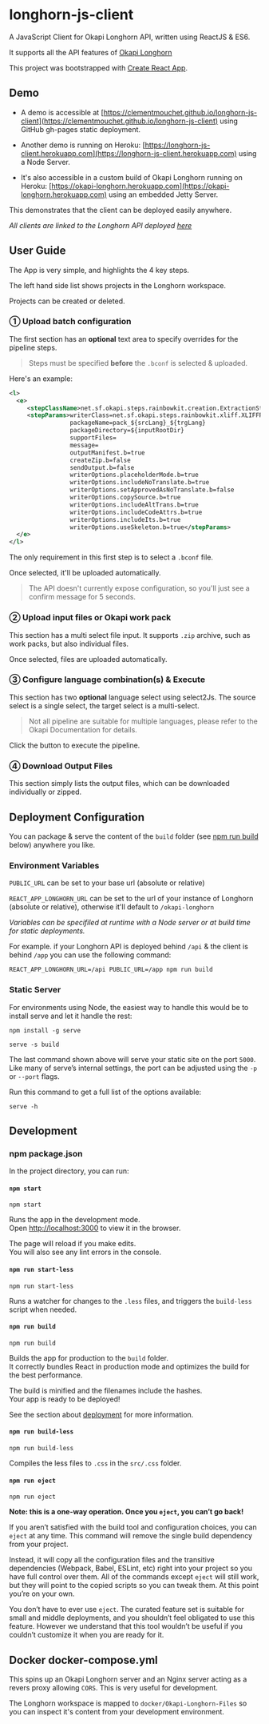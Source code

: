 # longhorn-js-client

A JavaScript Client for Okapi Longhorn API, written using ReactJS & ES6.

It supports all the API features of [Okapi Longhorn](http://okapiframework.org/wiki/index.php?title=Longhorn)

This project was bootstrapped with [Create React App](https://github.com/facebookincubator/create-react-app).

## Demo

* A demo is accessible at [https://clementmouchet.github.io/longhorn-js-client](https://clementmouchet.github.io/longhorn-js-client) using GitHub gh-pages static deployment.

* Another demo is running on Heroku: [https://longhorn-js-client.herokuapp.com](https://longhorn-js-client.herokuapp.com) using a Node Server.

* It's also accessible in a custom build of Okapi Longhorn running on Heroku: [https://okapi-longhorn.herokuapp.com](https://okapi-longhorn.herokuapp.com) using an embedded Jetty Server.

This demonstrates that the client can be deployed easily anywhere.

_All clients are linked to the Longhorn API deployed [here](https://okapi-longhorn.herokuapp.com)_

## User Guide

The App is very simple, and highlights the 4 key steps.

The left hand side list shows projects in the Longhorn workspace.

Projects can be created or deleted.

### ① Upload batch configuration

The first section has an **optional** text area to specify overrides for the pipeline steps.

> Steps must be specified **before** the `.bconf` is selected & uploaded.

Here's an example:

```xml
<l>
  <e>
     <stepClassName>net.sf.okapi.steps.rainbowkit.creation.ExtractionStep</stepClassName>
     <stepParams>writerClass=net.sf.okapi.steps.rainbowkit.xliff.XLIFFPackageWriter
                 packageName=pack_${srcLang}_${trgLang}
                 packageDirectory=${inputRootDir}
                 supportFiles=
                 message=
                 outputManifest.b=true
                 createZip.b=false
                 sendOutput.b=false
                 writerOptions.placeholderMode.b=true
                 writerOptions.includeNoTranslate.b=true
                 writerOptions.setApprovedAsNoTranslate.b=false
                 writerOptions.copySource.b=true
                 writerOptions.includeAltTrans.b=true
                 writerOptions.includeCodeAttrs.b=true
                 writerOptions.includeIts.b=true
                 writerOptions.useSkeleton.b=true</stepParams>
  </e>
</l>
```

The only requirement in this first step is to select a `.bconf` file.

Once selected, it'll be uploaded automatically. 

> The API doesn't currently expose configuration, so you'll just see a confirm message for 5 seconds.

### ② Upload input files or Okapi work pack

This section has a multi select file input. It supports `.zip` archive, such as work packs, but also individual files.

Once selected, files are uploaded automatically. 

### ③ Configure language combination(s) & Execute

This section has two **optional** language select using select2Js. 
The source select is a single select, the target select is a multi-select. 

> Not all pipeline are suitable for 
multiple languages, please refer to the Okapi Documentation for details.

Click the button to execute the pipeline.

### ④ Download Output Files

This section simply lists the output files, which can be downloaded individually or zipped.

## Deployment Configuration

You can package & serve the content of the `build` folder (see [npm run build](#npm-run-build) below) anywhere you like.

### Environment Variables

`PUBLIC_URL` can be set to your base url (absolute or relative)

`REACT_APP_LONGHORN_URL` can be set to the url of your instance of Longhorn (absolute or relative), 
otherwise it'll default to `/okapi-longhorn`

_Variables can be specifiled at runtime with a Node server or at build time for static deployments._

For example. if your Longhorn API is deployed behind `/api` & the client is behind `/app` you can 
use the following command:

    REACT_APP_LONGHORN_URL=/api PUBLIC_URL=/app npm run build

### Static Server

For environments using Node, the easiest way to handle this would be to install serve and let it handle the rest:

    npm install -g serve

    serve -s build

The last command shown above will serve your static site on the port `5000`. Like many of serve’s internal settings, the port can be adjusted using the `-p` or `--port` flags.

Run this command to get a full list of the options available:

    serve -h

## Development

### npm package.json

In the project directory, you can run:

#### `npm start`

    npm start

Runs the app in the development mode.<br>
Open [http://localhost:3000](http://localhost:3000) to view it in the browser.

The page will reload if you make edits.<br>
You will also see any lint errors in the console.

#### `npm run start-less`

    npm run start-less

Runs a watcher for changes to the `.less` files, and triggers the `build-less` script when needed.

#### `npm run build`

    npm run build

Builds the app for production to the `build` folder.<br>
It correctly bundles React in production mode and optimizes the build for the best performance.

The build is minified and the filenames include the hashes.<br>
Your app is ready to be deployed!

See the section about [deployment](#deployment) for more information.

#### `npm run build-less`

    npm run build-less

Compiles the less files to `.css` in the `src/.css` folder.

#### `npm run eject`

    npm run eject

**Note: this is a one-way operation. Once you `eject`, you can’t go back!**

If you aren’t satisfied with the build tool and configuration choices, you can `eject` at any time. This command will remove the single build dependency from your project.

Instead, it will copy all the configuration files and the transitive dependencies (Webpack, Babel, ESLint, etc) right into your project so you have full control over them. All of the commands except `eject` will still work, but they will point to the copied scripts so you can tweak them. At this point you’re on your own.

You don’t have to ever use `eject`. The curated feature set is suitable for small and middle deployments, and you shouldn’t feel obligated to use this feature. However we understand that this tool wouldn’t be useful if you couldn’t customize it when you are ready for it.

## Docker docker-compose.yml

This spins up an Okapi Longhorn server and an Nginx server acting as a revers proxy allowing `CORS`. This is very 
useful for development.

The Longhorn workspace is mapped to `docker/Okapi-Longhorn-Files` so you can inspect it's content from your 
development environment.